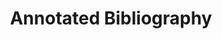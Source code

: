 ---
title: "Annotated Bibliography"
description: "Resources which influenced this tutorial, and more information about the Digital Humanities."
---